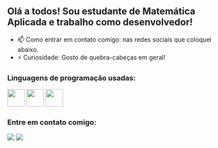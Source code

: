 ## Olá a todos! Sou estudante de Matemática Aplicada e trabalho como desenvolvedor!

- 📫 Como entrar em contato comigo: nas redes sociais que coloquei abaixo.
- ⚡ Curiosidade: Gosto de quebra-cabeças em geral!


### Linguagens de programação usadas:

<div> <img src="https://cdn.jsdelivr.net/gh/devicons/devicon/icons/sqlite/sqlite-original.svg" width="40" height="40"/> <img src="https://cdn.jsdelivr.net/gh/devicons/devicon/icons/csharp/csharp-original.svg" width="40" height="40"/> <img src="https://cdn.jsdelivr.net/gh/devicons/devicon/icons/python/python-original.svg" width="40" height="40"/> </div>          
                    
### Entre em contato comigo:

<div>
<a href = "mailto:antoniogsilva03@gmail.com"><img src="https://img.shields.io/badge/Gmail-D14836?style=for-the-badge&logo=gmail&logoColor=white" target="_blank"></a>
<a href="https://www.linkedin.com/in/antonio-g-4ba4631ab/" target="_blank"><img src="https://img.shields.io/badge/-LinkedIn-%230077B5?style=for-the-badge&logo=linkedin&logoColor=white" target="_blank"></a>   
</div>


